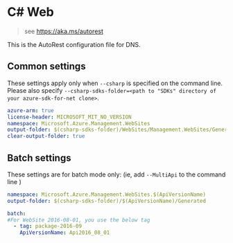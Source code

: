 # C# Web

> see https://aka.ms/autorest

This is the AutoRest configuration file for DNS.

## Common settings
These settings apply only when `--csharp` is specified on the command line.
Please also specify `--csharp-sdks-folder=<path to "SDKs" directory of your azure-sdk-for-net clone>`.

``` yaml !$(MultiApi)
azure-arm: true
license-header: MICROSOFT_MIT_NO_VERSION
namespace: Microsoft.Azure.Management.WebSites
output-folder: $(csharp-sdks-folder)/WebSites/Management.WebSites/Generated
clear-output-folder: true
```

## Batch settings
These settings are for batch mode only: (ie, add `--MultiApi` to the command line )

``` yaml $(MultiApi)
namespace: Microsoft.Azure.Management.WebSites.$(ApiVersionName)
output-folder: $(csharp-sdks-folder)/$(ApiVersionName)/Generated

batch:
#For WebSite 2016-08-01, you use the below tag
  - tag: package-2016-09
    ApiVersionName: Api2016_08_01
```
